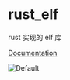 # rust_elf

rust 实现的 elf 库

[Documentation](https://sanfusu.github.io/rust_elf/elf/)

![Default](https://github.com/sanfusu/rust_elf/workflows/Rust/badge.svg)
